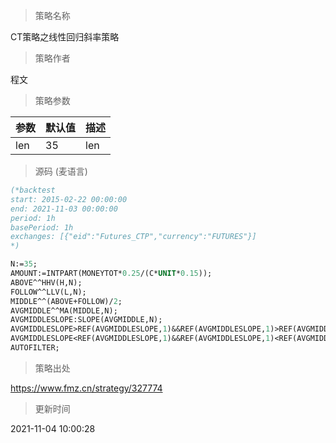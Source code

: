 
> 策略名称

CT策略之线性回归斜率策略

> 策略作者

程文



> 策略参数



|参数|默认值|描述|
|----|----|----|
|len|35|len|


> 源码 (麦语言)

``` pascal
(*backtest
start: 2015-02-22 00:00:00
end: 2021-11-03 00:00:00
period: 1h
basePeriod: 1h
exchanges: [{"eid":"Futures_CTP","currency":"FUTURES"}]
*)

N:=35;
AMOUNT:=INTPART(MONEYTOT*0.25/(C*UNIT*0.15));
ABOVE^^HHV(H,N);
FOLLOW^^LLV(L,N);
MIDDLE^^(ABOVE+FOLLOW)/2;
AVGMIDDLE^^MA(MIDDLE,N);
AVGMIDDLESLOPE:SLOPE(AVGMIDDLE,N);
AVGMIDDLESLOPE>REF(AVGMIDDLESLOPE,1)&&REF(AVGMIDDLESLOPE,1)>REF(AVGMIDDLESLOPE,2),BPK(AMOUNT);
AVGMIDDLESLOPE<REF(AVGMIDDLESLOPE,1)&&REF(AVGMIDDLESLOPE,1)<REF(AVGMIDDLESLOPE,2),SPK(AMOUNT);
AUTOFILTER;

```

> 策略出处

https://www.fmz.cn/strategy/327774

> 更新时间

2021-11-04 10:00:28

